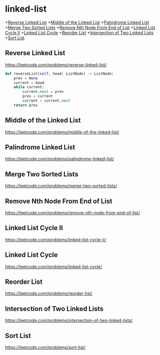 # linked-list
+[Reverse Linked List](#reverse-linked-list)
+[Middle of the Linked List](#middle-of-the-linked-list)
+[Palindrome Linked List](#palindrome-linked-list)
+[Merge Two Sorted Lists](#merge-two-sorted-lists)
+[Remove Nth Node From End of List](#remove-nth-node-from-end-of-list)
+[Linked List Cycle II](#linked-list-cycle-ii)
+[Linked List Cycle](#linked-list-cycle)
+[Reorder List](#reorder-list)
+[Intersection of Two Linked Lists](#intersection-of-two-linked-lists)
+[Sort List](#sort-list)


## Reverse Linked List

https://leetcode.com/problems/reverse-linked-list/
```python
def reverseList(self, head: ListNode) -> ListNode:
    prev = None
    current = head
    while current:
        current.next = prev
        prev = current
        current = current.next
    return prev

```

## Middle of the Linked List

https://leetcode.com/problems/middle-of-the-linked-list/

## Palindrome Linked List

https://leetcode.com/problems/palindrome-linked-list/

## Merge Two Sorted Lists

https://leetcode.com/problems/merge-two-sorted-lists/

## Remove Nth Node From End of List

https://leetcode.com/problems/remove-nth-node-from-end-of-list/

## Linked List Cycle II

https://leetcode.com/problems/linked-list-cycle-ii/

## Linked List Cycle
https://leetcode.com/problems/linked-list-cycle/

## Reorder List
https://leetcode.com/problems/reorder-list/

## Intersection of Two Linked Lists
https://leetcode.com/problems/intersection-of-two-linked-lists/

## Sort List
https://leetcode.com/problems/sort-list/
